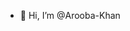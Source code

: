 - 👋 Hi, I’m @Arooba-Khan


<!---
Arooba-Khan/Arooba-Khan is a ✨ special ✨ repository because its `README.md` (this file) appears on your GitHub profile.
You can click the Preview link to take a look at your changes.
--->
